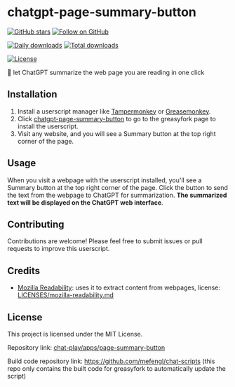 # chatgpt-page-summary-button

[![GitHub stars](https://img.shields.io/github/stars/mefengl/chat-play?style=social)](https://github.com/mefengl/chat-play)
[![Follow on GitHub](https://img.shields.io/github/followers/mefengl?label=Follow%20%40mefengl&style=social)](https://github.com/mefengl)

[![Daily downloads](https://img.shields.io/greasyfork/dd/466322)](https://greasyfork.org/zh-CN/scripts/466322-chatgpt-page-summary-button/stats)
[![Total downloads](https://img.shields.io/greasyfork/dt/466322)](https://greasyfork.org/zh-CN/scripts/466322-chatgpt-page-summary-button/stats)

[![License](https://img.shields.io/greasyfork/l/466322?color=&label=License)](https://opensource.org/licenses/MIT)

🍓 let ChatGPT summarize the web page you are reading in one click

## Installation

1. Install a userscript manager like [Tampermonkey](https://www.tampermonkey.net/) or [Greasemonkey](https://www.greasespot.net/).
2. Click [chatgpt-page-summary-button](https://greasyfork.org/scripts/466322-chatgpt-page-summary-button) to go to the greasyfork page to install the userscript.
3. Visit any website, and you will see a Summary button at the top right corner of the page.

## Usage

When you visit a webpage with the userscript installed, you'll see a Summary button at the top right corner of the page. Click the button to send the text from the webpage to ChatGPT for summarization. **The summarized text will be displayed on the ChatGPT web interface**.

## Contributing

Contributions are welcome! Please feel free to submit issues or pull requests to improve this userscript.

## Credits

- [Mozilla Readability](https://github.com/mozilla/readability): uses it to extract content from webpages, license: [LICENSES/mozilla-readability.md](LICENSES/mozilla-readability.md)

## License

This project is licensed under the MIT License.

Repository link: [chat-play/apps/page-summary-button](https://github.com/mefengl/chat-play)

Build code repository link: https://github.com/mefengl/chat-scripts (this repo only contains the built code for greasyfork to automatically update the script)

